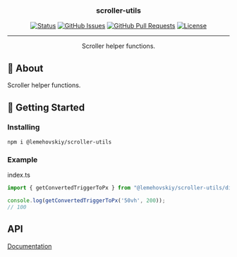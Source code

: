 <h3 align="center">scroller-utils</h3>

<div align="center">

[![Status](https://img.shields.io/badge/status-active-success.svg)]()
[![GitHub Issues](https://img.shields.io/github/issues/lemehovskiy/scroller-utils.svg)](https://github.com/lemehovskiy/scroller-utils/issues)
[![GitHub Pull Requests](https://img.shields.io/github/issues-pr/lemehovskiy/scroller-utils.svg)](https://github.com/lemehovskiy/scroller-utils/pulls)
[![License](https://img.shields.io/badge/license-MIT-blue.svg)](/LICENSE)

</div>

---

<p align="center">
    Scroller helper functions.
</p>

## 🧐 About <a name = "about"></a>

Scroller helper functions.

## 🏁 Getting Started <a name = "getting_started"></a>

### Installing

```
npm i @lemehovskiy/scroller-utils
```

### Example

index.ts

```js
import { getConvertedTriggerToPx } from "@lemehovskiy/scroller-utils/dist";

console.log(getConvertedTriggerToPx('50vh', 200));
// 100

```
## API

[Documentation](https://lemehovskiy.github.io/scroller-utils/)